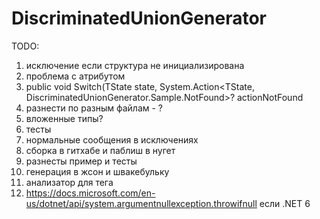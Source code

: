 # DiscriminatedUnionGenerator

TODO:
1. исключение если структура не инициализирована
2. проблема с атрибутом
3. public void Switch<TState>(TState state, System.Action<TState, DiscriminatedUnionGenerator.Sample.NotFound>? actionNotFound
4. разнести по разным файлам - ?
5. вложенные типы?
6. тесты
7. нормальные сообщения в исключениях
8. сборка в гитхабе и паблиш в нугет
9. разнесты пример и тесты
10. генерация в жсон и швакебульку
11. анализатор для тега
12. https://docs.microsoft.com/en-us/dotnet/api/system.argumentnullexception.throwifnull если .NET 6
